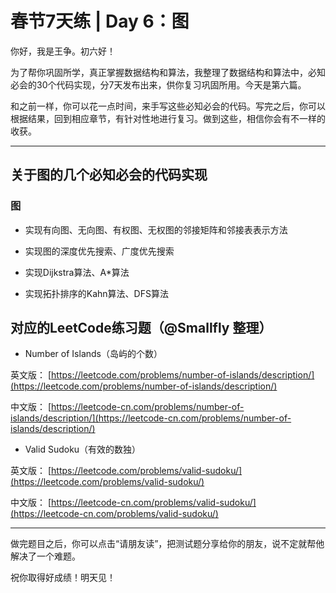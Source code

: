 # 春节7天练 | Day 6：图
你好，我是王争。初六好！

为了帮你巩固所学，真正掌握数据结构和算法，我整理了数据结构和算法中，必知必会的30个代码实现，分7天发布出来，供你复习巩固所用。今天是第六篇。

和之前一样，你可以花一点时间，来手写这些必知必会的代码。写完之后，你可以根据结果，回到相应章节，有针对性地进行复习。做到这些，相信你会有不一样的收获。

* * *

## 关于图的几个必知必会的代码实现

### 图

- 实现有向图、无向图、有权图、无权图的邻接矩阵和邻接表表示方法

- 实现图的深度优先搜索、广度优先搜索

- 实现Dijkstra算法、A\*算法

- 实现拓扑排序的Kahn算法、DFS算法


## 对应的LeetCode练习题（@Smallfly 整理）

- Number of Islands（岛屿的个数）

英文版： [https://leetcode.com/problems/number-of-islands/description/](https://leetcode.com/problems/number-of-islands/description/)

中文版： [https://leetcode-cn.com/problems/number-of-islands/description/](https://leetcode-cn.com/problems/number-of-islands/description/)

- Valid Sudoku（有效的数独）

英文版： [https://leetcode.com/problems/valid-sudoku/](https://leetcode.com/problems/valid-sudoku/)

中文版： [https://leetcode-cn.com/problems/valid-sudoku/](https://leetcode-cn.com/problems/valid-sudoku/)

* * *

做完题目之后，你可以点击“请朋友读”，把测试题分享给你的朋友，说不定就帮他解决了一个难题。

祝你取得好成绩！明天见！